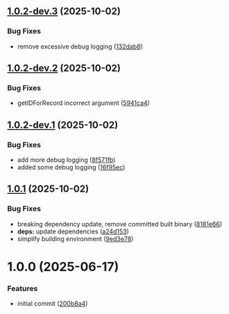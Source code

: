 ## [1.0.2-dev.3](https://github.com/AlessandroZanatta/external-dns-porkbun-webhook/compare/v1.0.2-dev.2...v1.0.2-dev.3) (2025-10-02)


### Bug Fixes

* remove excessive debug logging ([132dab8](https://github.com/AlessandroZanatta/external-dns-porkbun-webhook/commit/132dab85c79df71a4fe62b928f24eb522a88a2b6))

## [1.0.2-dev.2](https://github.com/AlessandroZanatta/external-dns-porkbun-webhook/compare/v1.0.2-dev.1...v1.0.2-dev.2) (2025-10-02)


### Bug Fixes

* getIDForRecord incorrect argument ([5941ca4](https://github.com/AlessandroZanatta/external-dns-porkbun-webhook/commit/5941ca4a62994f60ec1e6485d37c69283da80365))

## [1.0.2-dev.1](https://github.com/AlessandroZanatta/external-dns-porkbun-webhook/compare/v1.0.1...v1.0.2-dev.1) (2025-10-02)


### Bug Fixes

* add more debug logging ([8f571fb](https://github.com/AlessandroZanatta/external-dns-porkbun-webhook/commit/8f571fbbd40cda4165148e8772389904942b2abe))
* added some debug logging ([16f95ec](https://github.com/AlessandroZanatta/external-dns-porkbun-webhook/commit/16f95ecfcce301d24263b99b1b876bc60b475dd4))

## [1.0.1](https://github.com/AlessandroZanatta/external-dns-porkbun-webhook/compare/v1.0.0...v1.0.1) (2025-10-02)


### Bug Fixes

* breaking dependency update, remove committed built binary ([8181e66](https://github.com/AlessandroZanatta/external-dns-porkbun-webhook/commit/8181e66a620d95ee3bedb2aeb3ea85688cc98a43))
* **deps:** update dependencies ([a24d153](https://github.com/AlessandroZanatta/external-dns-porkbun-webhook/commit/a24d15396c7373348c8b191aea9b94eadd764160))
* simplify building environment ([9ed3e78](https://github.com/AlessandroZanatta/external-dns-porkbun-webhook/commit/9ed3e78c0fa7dfc98c8b9180af311bb0fa7fc0f8))

# 1.0.0 (2025-06-17)


### Features

* initial commit ([200b8a4](https://github.com/AlessandroZanatta/external-dns-porkbun-webhook/commit/200b8a46143b2a1f7043a21d71844c3864d9d0e2))
